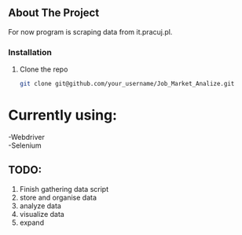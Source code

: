 ## About The Project

For now program is scraping data from it.pracuj.pl.

### Installation

1. Clone the repo
   ```sh
   git clone git@github.com/your_username/Job_Market_Analize.git
   ```

# Currently using:</br>
-Webdriver</br>
-Selenium</br>

## TODO: </br>
1. Finish gathering data script
2. store and organise data
3. analyze data
4. visualize data
5. expand
